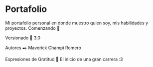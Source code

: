 # Portafolio

Mi portafolio personal en donde muestro quien soy, mis habilidades y proyectos.
Comenzando 🚀

Versionado 📌
3.0

Autores ✒️
Maverick Champi Romero

Expresiones de Gratitud 🎁
El inicio de una gran carrera :3
